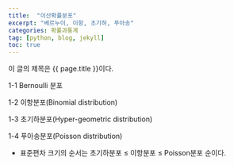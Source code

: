 ```yaml
---
title:  "이산확률분포"
excerpt: "베르누이, 이항, 초기하, 푸아송"
categories: 확률과통계
tag: [python, blog, jekyll]
toc: true
---
```


이 글의 제목은 {{ page.title }}이다.

1-1 Bernoulli 분포

1-2 이항분포(Binomial distribution)

1-3 초기하분포(Hyper-geometric distribution)

1-4 푸아송분포(Poisson distribution)

+ 표준편차 크기의 순서는 초기하분포 ≤ 이항분포 ≤ Poisson분포 순이다.

